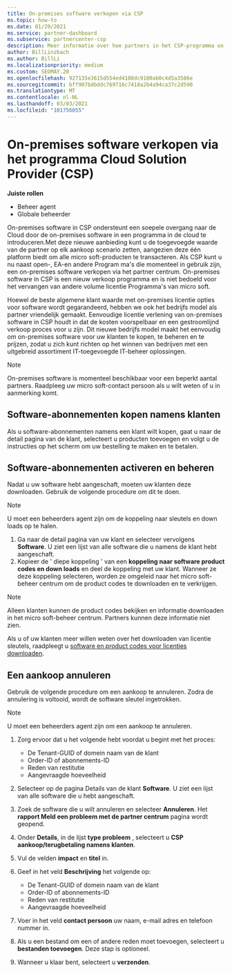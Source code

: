 ```yaml
---
title: On-premises software verkopen via CSP
ms.topic: how-to
ms.date: 01/29/2021
ms.service: partner-dashboard
ms.subservice: partnercenter-csp
description: Meer informatie over hoe partners in het CSP-programma on-premises software-abonnementen kunnen kopen, beheren, verkopen en annuleren namens klanten in het partner centrum.
author: BillLinzbach
ms.author: BillLi
ms.localizationpriority: medium
ms.custom: SEOMAY.20
ms.openlocfilehash: 927135e3615d554ed4180dc9100ab0c4d5a3586e
ms.sourcegitcommit: bff907bdbddc769716c7418a2b4a94ca37c2d590
ms.translationtype: MT
ms.contentlocale: nl-NL
ms.lasthandoff: 03/03/2021
ms.locfileid: "101756055"
---
```

# <a name="sell-on-premise-software-through-the-cloud-solution-provider-csp-program"></a>On-premises software verkopen via het programma Cloud Solution Provider (CSP)

**Juiste rollen**

- Beheer agent
- Globale beheerder

On-premises software in CSP ondersteunt een soepele overgang naar de Cloud door de on-premises software in een programma in de cloud te introduceren.Met deze nieuwe aanbieding kunt u de toegevoegde waarde van de partner op elk aankoop scenario zetten, aangezien deze één platform biedt om alle micro soft-producten te transacteren. Als CSP kunt u nu naast open-, EA-en andere Program ma's die momenteel in gebruik zijn, een on-premises software verkopen via het partner centrum. On-premises software in CSP is een nieuw verkoop programma en is niet bedoeld voor het vervangen van andere volume licentie Programma's van micro soft. 
 
Hoewel de beste algemene klant waarde met on-premises licentie opties voor software wordt gegarandeerd, hebben we ook het bedrijfs model als partner vriendelijk gemaakt. Eenvoudige licentie verlening van on-premises software in CSP houdt in dat de kosten voorspelbaar en een gestroomlijnd verkoop proces voor u zijn. Dit nieuwe bedrijfs model maakt het eenvoudig om on-premises software voor uw klanten te kopen, te beheren en te prijzen, zodat u zich kunt richten op het winnen van bedrijven met een uitgebreid assortiment IT-toegevoegde IT-beheer oplossingen. 

>[!NOTE]
>On-premises software is momenteel beschikbaar voor een beperkt aantal partners. Raadpleeg uw micro soft-contact persoon als u wilt weten of u in aanmerking komt. 


## <a name="buy-software-subscriptions-on-behalf-of-customers"></a>Software-abonnementen kopen namens klanten

Als u software-abonnementen namens een klant wilt kopen, gaat u naar de detail pagina van de klant, selecteert u producten toevoegen en volgt u de instructies op het scherm om uw bestelling te maken en te betalen.

## <a name="activate-and-manage-software-subscriptions"></a>Software-abonnementen activeren en beheren

Nadat u uw software hebt aangeschaft, moeten uw klanten deze downloaden. Gebruik de volgende procedure om dit te doen.

>[!NOTE]
>U moet een beheerders agent zijn om de koppeling naar sleutels en down loads op te halen.

1. Ga naar de detail pagina van uw klant en selecteer vervolgens **Software**. U ziet een lijst van alle software die u namens de klant hebt aangeschaft.
2. Kopieer de ' diepe koppeling ' van een **koppeling naar software product codes en down loads** en deel de koppeling met uw klant. Wanneer ze deze koppeling selecteren, worden ze omgeleid naar het micro soft-beheer centrum om de product codes te downloaden en te verkrijgen.

>[!NOTE]
>Alleen klanten kunnen de product codes bekijken en informatie downloaden in het micro soft-beheer centrum. Partners kunnen deze informatie niet zien.

Als u of uw klanten meer willen weten over het downloaden van licentie sleutels, raadpleegt u [software en product codes voor licenties downloaden](/microsoft-365/admin/setup/download-software-licenses-csp).

## <a name="cancel-a-purchase"></a>Een aankoop annuleren

Gebruik de volgende procedure om een aankoop te annuleren. Zodra de annulering is voltooid, wordt de software sleutel ingetrokken. 

>[!NOTE]
>U moet een beheerders agent zijn om een aankoop te annuleren. 

1.  Zorg ervoor dat u het volgende hebt voordat u begint met het proces: 
    - De Tenant-GUID of domein naam van de klant
    - Order-ID of abonnements-ID
    - Reden van restitutie
    - Aangevraagde hoeveelheid

2.  Selecteer op de pagina Details van de klant **Software**. U ziet een lijst van alle software die u hebt aangeschaft. 

3.  Zoek de software die u wilt annuleren en selecteer **Annuleren**. Het **rapport Meld een probleem met de partner centrum** pagina wordt geopend. 

4.  Onder **Details**, in de lijst **type probleem** , selecteert u **CSP aankoop/terugbetaling namens klanten**.

5.  Vul de velden **impact** en **titel** in. 

6.  Geef in het veld **Beschrijving** het volgende op: 
    -   De Tenant-GUID of domein naam van de klant
    -   Order-ID of abonnements-ID
    -   Reden van restitutie
    -   Aangevraagde hoeveelheid

7.  Voer in het veld **contact persoon** uw naam, e-mail adres en telefoon nummer in. 

8.  Als u een bestand om een of andere reden moet toevoegen, selecteert u **bestanden toevoegen**. Deze stap is optioneel. 

9.  Wanneer u klaar bent, selecteert u **verzenden**.